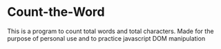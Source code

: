 # Count-the-Word
This is a program to count total words and total characters. Made for the purpose of personal use and to practice javascript DOM manipulation
